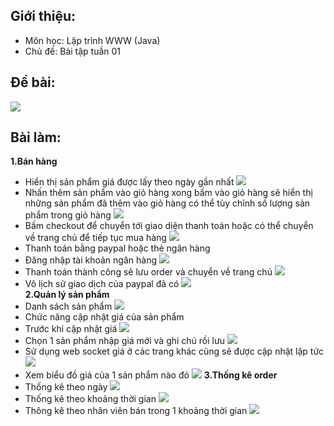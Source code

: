 ## Giới thiệu:
- Môn học: Lập trình WWW (Java)
- Chủ đề: Bài tập tuần 01
  <br />

## Đề bài:
<img src="result/debai.png"/>
<br />

## Bài làm:
<b>1.Bán hàng</b>
- Hiển thị sản phẩm giá được lấy theo ngày gần nhất
  <img src="result/1.png"/>
- Nhấn thêm sản phẩm vào giỏ hàng xong bấm vào giỏ hàng sẽ hiển thị những sản phẩm đã thêm vào giỏ hàng có thể tùy
chỉnh số lượng sản phẩm trong giỏ hàng
  <img src="result/2.png"/>
- Bấm checkout để chuyển tới giao diện thanh toán hoặc có thể chuyển về trang chủ để tiếp tục mua hàng
  <img src="result/3.png"/>
- Thanh toán bằng paypal hoặc thẻ ngân hàng 
- Đăng nhập tài khoản ngân hàng
  <img src="result/dnnh.png"/>
- Thanh toán thành công sẽ lưu order và chuyển về trang chủ
  <img src="result/4.png"/>
- Vô lịch sử giao dịch của paypal đã có
  <img src="result/ls.png"/>
  <br>
  <b>2.Quản lý sản phẩm</b>
- Danh sách sản phẩm
  <img src="result/5.png"/>
- Chức năng cập nhật giá của sản phẩm
- Trước khi cập nhật giá
  <img src="result/6.png"/>
- Chọn 1 sản phẩm nhập giá mới và ghi chú rồi lưu
  <img src="result/7.png"/>
- Sử dụng web socket giá ở các trang khác cũng sẽ được cập nhật lập tức
  <img src="result/8.png"/>
- Xem biểu đồ giá của 1 sản phẩm nào đó
  <img src="result/9.png"/>
  <b>3.Thống kê order</b><br/>
- Thống kê theo ngày
  <img src="result/10.png"/>
- Thống kê theo khoảng thời gian
  <img src="result/11.png"/>
- Thông kê theo nhân viên bán trong 1 khoảng thời gian
  <img src="result/12.png"/>
